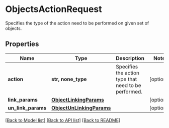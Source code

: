 # ObjectsActionRequest

Specifies the type of the action need to be performed on given set of objects.

## Properties
Name | Type | Description | Notes
------------ | ------------- | ------------- | -------------
**action** | **str, none_type** | Specifies the action type that need to be performed. | [optional] 
**link_params** | [**ObjectLinkingParams**](ObjectLinkingParams.md) |  | [optional] 
**un_link_params** | [**ObjectUnLinkingParams**](ObjectUnLinkingParams.md) |  | [optional] 

[[Back to Model list]](../README.md#documentation-for-models) [[Back to API list]](../README.md#documentation-for-api-endpoints) [[Back to README]](../README.md)


